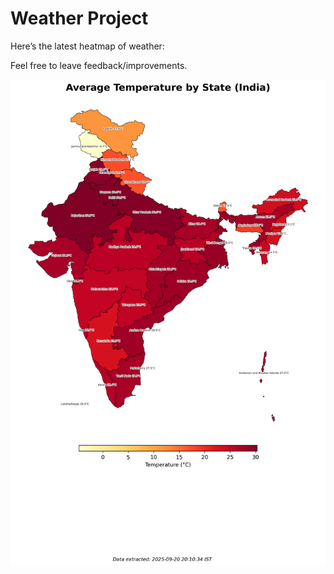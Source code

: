 # Weather Project

Here’s the latest heatmap of weather:

Feel free to leave feedback/improvements.

![India Heatmap](docs/assets/india_heatmap.png?v=CEBCE4)
